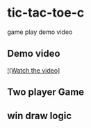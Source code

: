 # tic-tac-toe-c
game play demo video

## Demo video
[![Watch the video]](https://share.snapchat.com/m/ow7Mct9q?share_id=OBqPehJ4zUI&locale=en-GB)
## Two player Game
## win draw logic
